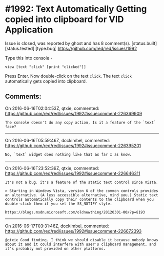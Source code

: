 
#1992: Text Automatically Getting copied into clipboard for VID Application
================================================================================
Issue is closed, was reported by ghost and has 8 comment(s).
[status.built] [status.tested] [type.bug]
<https://github.com/red/red/issues/1992>

Type this into console -

```
view [text "click" [print "clicked"]]
```

Press Enter.
Now double-click on the text `click`.
The text `click` automatically gets copied into clipboard.



Comments:
--------------------------------------------------------------------------------

On 2016-06-16T02:04:53Z, qtxie, commented:
<https://github.com/red/red/issues/1992#issuecomment-226369909>

    The console doesn't do any copy action, Is it a feature of the `text` face?

--------------------------------------------------------------------------------

On 2016-06-16T05:59:46Z, dockimbel, commented:
<https://github.com/red/red/issues/1992#issuecomment-226395201>

    No, `text` widget does nothing like that as far I as know.

--------------------------------------------------------------------------------

On 2016-06-16T23:52:39Z, qtxie, commented:
<https://github.com/red/red/issues/1992#issuecomment-226646311>

    It's not a bug, it's a feature of the static text control since Vista.
    
    > Starting in Windows Vista, version 6 of the common controls provides an alternative. (A less accessible alternative, mind you.) Static text controls automatically copy their contents to the clipboard when you double-click them if you set the SS_NOTIFY style.
    
    https://blogs.msdn.microsoft.com/oldnewthing/20120301-00/?p=8193

--------------------------------------------------------------------------------

On 2016-06-17T03:31:46Z, dockimbel, commented:
<https://github.com/red/red/issues/1992#issuecomment-226672393>

    @qtxie Good finding. I think we should disable it because nobody knows about it and it could interfere with user's clipboard management, and it's probably not provided on other platforms.

